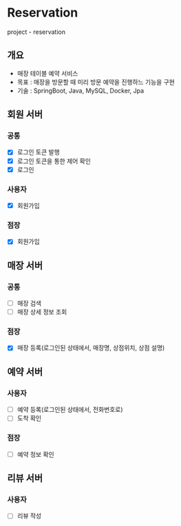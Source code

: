# Reservation
project - reservation


## 개요
- 매장 테이블 예약 서비스
- 목표 : 매장을 방문할 때 미리 방문 예약을 진행하느 기능을 구현
- 기술 : SpringBoot, Java, MySQL, Docker, Jpa


## 회원 서버
### 공통
- [x] 로그인 토큰 발행
- [x] 로그인 토큰을 통한 제어 확인
- [x] 로그인
### 사용자
- [x] 회원가입
### 점장
- [x] 회원가입


## 매장 서버
### 공통
- [ ] 매장 검색
- [ ] 매장 상세 정보 조회
### 점장
- [x] 매장 등록(로그인된 상태에서, 매장명, 상점위치, 상점 설명)


## 예약 서버
### 사용자
- [ ] 예약 등록(로그인된 상태에서, 전화번호로)
- [ ] 도착 확인
### 점장
- [ ] 예약 정보 확인

## 리뷰 서버
### 사용자
- [ ] 리뷰 작성
